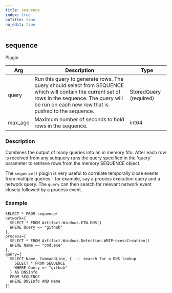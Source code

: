 ```yaml
---
title: sequence
index: true
noTitle: true
no_edit: true
---
```




<div class="vql_item"></div>


## sequence
<span class='vql_type pull-right page-header'>Plugin</span>



<div class="vqlargs"></div>

Arg | Description | Type
----|-------------|-----
query|Run this query to generate rows. The query should select from SEQUENCE which will contain the current set of rows in the sequence. The query will be run on each new row that is pushed to the sequence.|StoredQuery (required)
max_age|Maximum number of seconds to hold rows in the sequence.|int64

### Description

Combines the output of many queries into an in memory fifo. After
each row is received from any subquery runs the query specified in
the 'query' parameter to retrieve rows from the memory SEQUENCE
object.

The `sequence()` plugin is very useful to correlate temporally close
events from multiple queries - for example, say a process execution
query and a network query. The `query` can then search for relevant
network event closely followed by a process event.

### Example
```vql
SELECT * FROM sequence(
network={
  SELECT * FROM Artifact.Windows.ETW.DNS()
  WHERE Query =~ "github"
},
process={
  SELECT * FROM Artifact.Windows.Detection.WMIProcessCreation()
  WHERE Name =~ "cmd.exe"
},
query={
  SELECT Name, CommandLine, {  -- search for a DNS lookup
    SELECT * FROM SEQUENCE
    WHERE Query =~ "github"
  } AS DNSInfo
  FROM SEQUENCE
  WHERE DNSInfo AND Name
})
```


